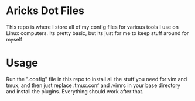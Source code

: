 # Aricks Dot Files

This repo is where I store all of my config files for various tools I use on Linux computers. Its pretty basic, but its just for me to keep stuff around for myself


# Usage
Run the ".config" file in this repo to install all the stuff you need for vim and tmux, and then just replace .tmux.conf and .vimrc in your base directory and install the plugins.
Everything should work after that.
